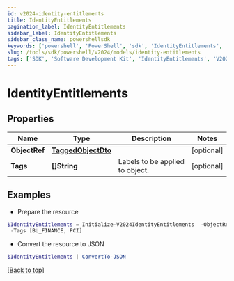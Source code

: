 ```yaml
---
id: v2024-identity-entitlements
title: IdentityEntitlements
pagination_label: IdentityEntitlements
sidebar_label: IdentityEntitlements
sidebar_class_name: powershellsdk
keywords: ['powershell', 'PowerShell', 'sdk', 'IdentityEntitlements', 'V2024IdentityEntitlements'] 
slug: /tools/sdk/powershell/v2024/models/identity-entitlements
tags: ['SDK', 'Software Development Kit', 'IdentityEntitlements', 'V2024IdentityEntitlements']
---
```



# IdentityEntitlements

## Properties

Name | Type | Description | Notes
------------ | ------------- | ------------- | -------------
**ObjectRef** | [**TaggedObjectDto**](tagged-object-dto) |  | [optional] 
**Tags** | **[]String** | Labels to be applied to object. | [optional] 

## Examples

- Prepare the resource
```powershell
$IdentityEntitlements = Initialize-V2024IdentityEntitlements  -ObjectRef null `
 -Tags [BU_FINANCE, PCI]
```

- Convert the resource to JSON
```powershell
$IdentityEntitlements | ConvertTo-JSON
```


[[Back to top]](#) 

